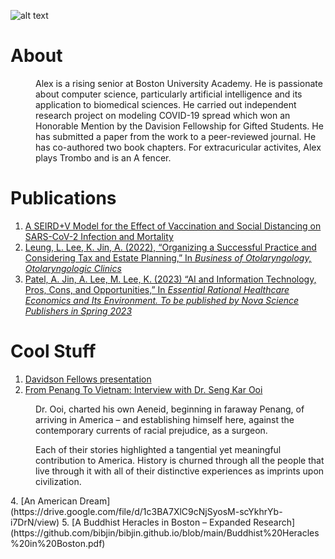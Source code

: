 ![alt text](https://avatars.githubusercontent.com/u/55638889?s=400&u=3349f9b880f34dd93ae8b2058de9ddcc3a2368a9&v=4)

# About
<dd>Alex is a rising senior at Boston University Academy. He is passionate about computer science, particularly artificial intelligence and its application to biomedical sciences. He carried out independent research project on modeling COVID-19 spread which won an Honorable Mention by the Davision Fellowship for Gifted Students. He has submitted a paper from the work to a peer-reviewed journal. He has co-authored two book chapters. For extracuricular activites, Alex plays Trombo and is an A fencer. </dd>

# Publications
1. [A SEIRD+V Model for the Effect of Vaccination and Social Distancing on SARS-CoV-2 Infection and Mortality]()
2. [Leung, L. Lee, K. Jin, A. (2022), “Organizing a Successful Practice and Considering Tax and Estate Planning,” In *Business of Otolaryngology, Otolaryngologic Clinics*]()
3. [Patel, A. Jin, A. Lee, M. Lee, K. (2023) “AI and Information Technology, Pros, Cons, and Opportunities,” In *Essential Rational Healthcare Economics and Its Environment. To be published by Nova Science Publishers in Spring 2023*]()

# Cool Stuff
1. [Davidson Fellows presentation](https://www.youtube.com/watch?v=lC3DmKuByLg) 
2. [From Penang To Vietnam: Interview with Dr. Seng Kar Ooi](https://github.com/bibjin/bibjin.github.io/blob/main/Alex%20Jin%20-%20From%20Penang%20To%20Vietnam.pdf)
 <dd> 
Dr. Ooi, charted his own Aeneid, beginning in faraway Penang, of arriving in America – and establishing himself here, against the contemporary currents of racial prejudice, as a surgeon. <br/>

Each of their stories highlighted a tangential yet meaningful contribution to America. History is churned through all the people that live through it with all of their distinctive experiences as imprints upon civilization.
  </dd>
4. [An American Dream](https://drive.google.com/file/d/1c3BA7XlC9cNjSyosM-scYkhrYb-i7DrN/view)
5. [A Buddhist Heracles in Boston – Expanded Research](https://github.com/bibjin/bibjin.github.io/blob/main/Buddhist%20Heracles%20in%20Boston.pdf)
